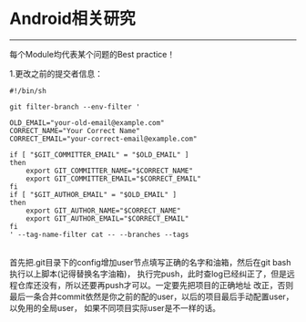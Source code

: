 # Android相关研究
----------
每个Module均代表某个问题的Best practice！

1.更改之前的提交者信息：<br>
```
#!/bin/sh

git filter-branch --env-filter '

OLD_EMAIL="your-old-email@example.com"
CORRECT_NAME="Your Correct Name"
CORRECT_EMAIL="your-correct-email@example.com"

if [ "$GIT_COMMITTER_EMAIL" = "$OLD_EMAIL" ]
then
    export GIT_COMMITTER_NAME="$CORRECT_NAME"
    export GIT_COMMITTER_EMAIL="$CORRECT_EMAIL"
fi
if [ "$GIT_AUTHOR_EMAIL" = "$OLD_EMAIL" ]
then
    export GIT_AUTHOR_NAME="$CORRECT_NAME"
    export GIT_AUTHOR_EMAIL="$CORRECT_EMAIL"
fi
' --tag-name-filter cat -- --branches --tags
```
<br>
首先把.git目录下的config增加user节点填写正确的名字和油箱，然后在git bash执行以上脚本(记得替换名字油箱)，
执行完push，此时查log已经纠正了，但是远程仓库还没有，所以还要再push才可以。一定要先把项目的正确地址
改正，否则最后一条合并commit依然是你之前的配的user，以后的项目最后手动配置user，以免用的全局user，
如果不同项目实际user是不一样的话。

